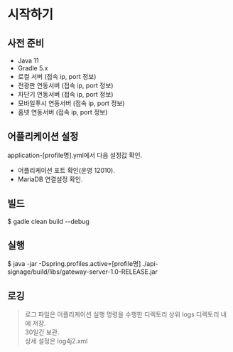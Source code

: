 # 시작하기


## 사전 준비
* Java 11  
* Gradle 5.x  
* 로컬 서버 (접속 ip, port 정보)
* 전광판 연동서버 (접속 ip, port 정보)
* 차단기 연동서버 (접속 ip, port 정보)
* 모바일푸시 연동서버 (접속 ip, port 정보)
* 홈넷 연동서버 (접속 ip, port 정보)


## 어플리케이션 설정
application-[profile명].yml에서 다음 설정값 확인.
* 어플리케이션 포트 확인(운영 12010).  
* MariaDB 연결설정 확인.

## 빌드
$ gadle clean build --debug 


## 실행
$ java -jar -Dspring.profiles.active=[profile명] ./api-signage/build/libs/gateway-server-1.0-RELEASE.jar


## 로깅
> 로그 파일은 어플리케이션 실행 명령을 수행한 디렉토리 상위 logs 디렉토리 내에 저장.  
30일간 보관.  
상세 설정은 log4j2.xml 